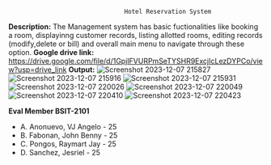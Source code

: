                                     Hotel Reservation System
**Description:**
The Management system has basic fuctionalities like booking a room, displayinng customer records, listing allotted rooms, editing records (modify,delete or bill) and overall main menu to navigate through these option.
**Google drive link:**
https://drive.google.com/file/d/1GpjIFVURPmSeTYSHR9ExcjIcLezDYPCo/view?usp=drive_link
**Output:**
![Screenshot 2023-12-07 215827](https://github.com/KrazyQwert/Advanced-Comprog/assets/145512801/0ec46ec5-be35-4713-a84f-9f316a6e6421)
![Screenshot 2023-12-07 215916](https://github.com/KrazyQwert/Advanced-Comprog/assets/145512801/1ed6df70-6694-423e-b6ea-07a63388d97a)
![Screenshot 2023-12-07 215931](https://github.com/KrazyQwert/Advanced-Comprog/assets/145512801/2ee71b0e-3f4b-4827-91ff-1102e802cc95)
![Screenshot 2023-12-07 220026](https://github.com/KrazyQwert/Advanced-Comprog/assets/145512801/418057ee-304e-4d18-bddd-d5fc544ee593)
![Screenshot 2023-12-07 220049](https://github.com/KrazyQwert/Advanced-Comprog/assets/145512801/dc7e92fb-7b70-416d-a419-ea073a47b8df)
![Screenshot 2023-12-07 220410](https://github.com/KrazyQwert/Advanced-Comprog/assets/145512801/e058d075-5b8d-4b31-a9e7-5e71d77f9d4c)
![Screenshot 2023-12-07 220423](https://github.com/KrazyQwert/Advanced-Comprog/assets/145512801/d6392539-64c5-435a-a18e-b5b30211bea1)

**Eval Member BSIT-2101**
* A. Anonuevo, VJ Angelo - 25
* B. Fabonan, John Benny - 25
* C. Pongos, Raymart Jay - 25
* D. Sanchez, Jesriel    - 25
